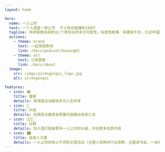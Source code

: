 ```yaml
---
layout: home

hero:
  name: 一人公司
  text: 一个人就是一家公司  不上班也能赚到100万
  tagline: 持续探索自由职业/个体创业的多元可能性，有感性故事、有硬核干货，沉淀中国版一人公司相关的各类最新资讯与一线经验。
  actions:
    - theme: brand
      text: 一起来探索吧
      link: /docs/podcast/kasong01
    - theme: alt
      text: 订阅更新
      link: /docs/about
  image:
    src: /imgs/yirengongsi_logo.jpg
    alt: yirengongsi

features:
  - icon: 📻
    title: 播客
    details: 用深度访谈解锁多元人生样本
  - icon: 📰
    title: 内容
    details: 往期采访嘉宾高质量内容输出信息汇总
  - icon: 🧑‍🤝‍🧑
    title: 社群
    details: 加入我们链接更多一人公司创业者，共创更多优质内容
  - icon: 🏙️
    title: 自由人大厦
    details: 一人公司的核心干货和主题活动（主理人视角的行业观察，主题读书会，一线项目案例拆解等）
---
```


